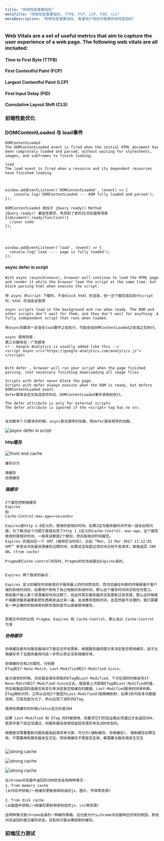 ```yaml
---
title: "网络性能重要指标"
metaTitle: "网络性能重要指标, TTFB, FCP, LCP, FID, CLS"
metaDescription: "网络性能重要指标, 衡量用户体检的重要网络性能指标"
---
```


### Web Vitals are a set of useful metrics that aim to capture the user experience of a web page. The following web vitals are all included:


#### Time to First Byte (TTFB)



#### First Contentful Paint (FCP)



#### Largest Contentful Paint (LCP)


#### First Input Delay (FID)


#### Cumulative Layout Shift (CLS)



### 前端性能优化

### DOMContentLoaded 与 load事件
```
DOMContentLoaded
The DOMContentLoaded event is fired when the initial HTML document has been completely loaded and parsed, without waiting for stylesheets, images, and subframes to finish loading.

load
The load event is fired when a resource and its dependent resources have finished loading.



window.addEventListener('DOMContentLoaded', (event) => {
    console.log('DOMContentLoaded --- DOM fully loaded and parsed');
});

DOMContentLoaded 相当于 jQuery ready() Method
jQuery ready() 兼容性更好，考虑到了老的IE浏览器等场景
$(document).ready(function(){
  //your code
});




window.addEventListener('load', (event) => {
  console.log('load ---- page is fully loaded');
});
```

#### async defer in script
```
With async (asynchronous), browser will continue to load the HTML page and render it while the browser load the script at the same time, but block parsing html when execute the script.

带 async 的script 下载时，不会block html 的渲染，但一旦下载完成后执行script 时，html 的渲染会暂停

async scripts load in the background and run when ready. The DOM and other scripts don’t wait for them, and they don’t wait for anything. A fully independent script that runs when loaded.

带async的脚本一定会在load事件之前执行，可能会在DOMContentLoaded之前或之后执行。

async 使用场景：
第三方脚本如：广告脚本
<!-- Google Analytics is usually added like this -->
<script async src="https://google-analytics.com/analytics.js"></script>


With defer , browser will run your script when the page finished parsing. (not necessary finishing downloading all image files

Scripts with defer never block the page.
Scripts with defer always execute when the DOM is ready, but before DOMContentLoaded event.
defer脚本会在文档渲染完毕后，DOMContentLoaded事件调用前执行。

The defer attribute is only for external scripts
The defer attribute is ignored if the <script> tag has no src.


在加载多个JS脚本的时候，async是无顺序的加载，而defer是有顺序的加载。
```
![async defer in script](https://raw.githubusercontent.com/Boytobeaman/learnnote.site/master/static/documents/images/async-defer-in-script.png)


#### http缓存
![front end cache](https://raw.githubusercontent.com/Boytobeaman/learnnote.site/master/static/documents/images/front-end-cache.webp "front end cache")
```
缓存分为

强缓存
协商缓存
```
##### 强缓存
```
2个属性控制强缓存
Expires
和
Cache-Control:max-age=<seconds>

Expires是http 1.0定义的，使用的是相对时间，如果2边与服务器时间不统一就会出现问题，为了解决这个问题于是就出现了http 1.1定义的Cache-Control: max-age，这个属性使用的是相对时间，一般来说都是2个都加，然后取相对时间属性。
Expires 的值对应一个 GMT (格林尼治时间)，比如 “Mon, 22 Mar 2017 11:12:01 GMT” 来告诉浏览器资源缓存过期时间，如果还没有超过该时间点则不发请求，直接返回 200 OK。(from cache)

Pragma和Cache-control共存时，Pragma的优先级是比Expires高的。


Expires 两个致命的缺点：

Expires 定义的缓存时间是相对于服务器上的时间而言的，而浏览器在判断的时候是基于客户端的系统时间的，如果用户修改了自己电脑的系统时间，那么这个缓存时间将没有任何意义。
假如客户端上某个资源缓存时间过期了，但此时其实服务器并没有更新过该资源，那么这时候客户端要求服务器重新把东西再发送过来一遍，会浪费带宽和时间，这显然是不合理的，我们需要有一种正确的机制用来判断东西到底可以直接使用缓存。


若报文中同时出现 Pragma、Expires 和 Cache-Control，那么会以 Cache-Control 为准
```

##### 协商缓存
```
协商缓存是先向服务器询问下是否文件有更新，根据服务器的提示来决定是否使用缓存，由于比强缓存多了去服务器询问这一步所以势必没有强缓存快。

协商缓存也有2对属性，分别是
ETag和If-None-Match，Last-Modified和If-Modified-Since，

每次请求的时候，浏览器会保存获取的ETag和Last-Modified，下次在调的时候会传If-None-Match和If-Modified-Since过去，值就是上次获取ETag和Last-Modified的值，然后根据返回的值是否有变化来决定是否取缓存的数据，Last-Modified是用时间来判断，ETag用标识符，之所以出现2个是因为Last-Modified只能精确到秒，如果1秒内有多次数据调用，它就无能为力了，所以出现了进阶的ETag，

使用协商缓存的时候status显示的是304

如果 Last-Modified 和 ETag 同时被使用，则要求它们的验证都必须通过才会返回304，若其中某个验证没通过，则服务器会按常规返回资源实体及200状态码。
```

```
根据是否需要重新向服务器发起请求来分类，可分为(强制缓存，协商缓存), 强制缓存如果生效，不需要再和服务器发生交互，而协商缓存不管是否生效，都需要与服务端发生交互


```
![strong cache](https://raw.githubusercontent.com/Boytobeaman/learnnote.site/master/static/documents/images/strong-cache-vs-cache.webp "strong cache")


![strong cache](https://raw.githubusercontent.com/Boytobeaman/learnnote.site/master/static/documents/images/first-http-request-cache.webp "strong cache")

![strong cache](https://raw.githubusercontent.com/Boytobeaman/learnnote.site/master/static/documents/images/second-http-request-cache.webp "strong cache")

```
在chrome浏览器中返回的200状态会有两种情况：
1、from memory cache
(从内存中获取/一般缓存更新频率较高的js、图片、字体等资源)

2、from disk cache
(从磁盘中获取/一般缓存更新频率较低的js、css等资源)

这两种情况是chrome自身的一种缓存策略，这也是为什么chrome浏览器响应的快的原因。其他浏览返回的是已缓存状态，没有标识是从哪获取的缓存。

```


### 前端压力测试